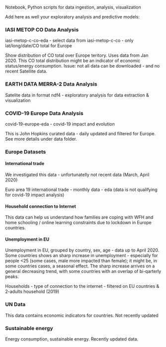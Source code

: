 Notebook, Python scripts for data ingestion, analysis, visualization

Add here as well your exploratory analysis and predictive models:


### IASI METOP CO Data Analysis

iasi-metop-c-co-eda - select data from iasi-metop-c-co - only lat/long/date/CO total for Europe

Show distribution of CO total over Europe teritory. Uses data from Jan 2020. This CO total distribution might be an indicator of economic status/energy consumption.
Issue: not all data can be downloaded - and no recent Satellite data.

### EARTH DATA MERRA-2 Data Analysis

Satelite data in format ndf4 - exploratory analysis for data extraction & visualization


### COVID-19 Europe Data Analysis

covid-19-europe-eda - covid-19 impact and evolution

This is John Hopkins curated data - daily updated and filtered for Europe. See more details under data folder.

### Europe Datasets

#### International trade
We investigated this data - unfortunatelly not recent data (March, April 2020)

Euro area 19 international trade - monthly data - eda (data is not qualifying for covid-19 impact analysis)

#### Household connection to Internet

This data can help us understand how families are coping with WFH and home schooling / online learning constraints due to lockdown in Europe countries.

#### Unemployment in EU

Unemployment in EU, grouped by country, sex, age - data up to April 2020. Some countries shows an sharp increase in unemployment - especially for people <25 
(some cases, male more impacted than female); it might be, in some countries cases, a seasonal effect.
The sharp increase arrives on a general decreasing trend, with some countries with an overlap of bi-qarterly peaks.

Households - type of connection to the internet - filtered on EU countries & 2-adults household (2019)

### UN Data

This data contains economic indicators for countries. Not recently updated


### Sustainable energy 

Energy consumption, sustainable energy. Recently updated data.
